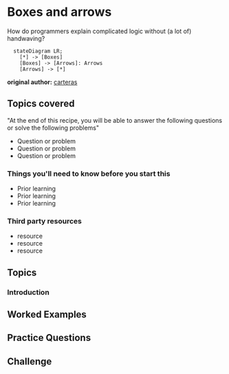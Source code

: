 # Boxes and arrows

How do programmers explain complicated logic without (a lot of) handwaving?

```mermaid
  stateDiagram LR;
    [*] -> [Boxes]
    [Boxes] -> [Arrows]: Arrows
    [Arrows] -> [*]

```

**original author:** [carteras](https://github.com/carteras)

<!-- add a new author mark if you updated this -->

## Topics covered

"At the end of this recipe, you will be able to answer the following questions or solve the following problems"

<!-- why should people expect to be able to do or know after doing this recipe -->

* Question or problem
* Question or problem
* Question or problem

### Things you'll need to know before you start this

<!-- what should they know before learning it -->

* Prior learning
* Prior learning
* Prior learning

### Third party resources

<!-- Are there other locations where they can find this information? -->

* resource
* resource
* resource

## Topics

### Introduction

<!-- Introduce the topic, what is it, how does it work, include pictures -->

## Worked Examples

<!-- Provide some basic worked examples that let people follow your worked examples. If it's a library, don't forget to tell people how to install it -->

## Practice Questions

<!-- Provide some basic practice questions that let people follow your worked examples.  -->

## Challenge

<!-- Make up a challenge question which asks people to use all of their knowledge they just learnt (and maybe some prior learning) to solve -->
